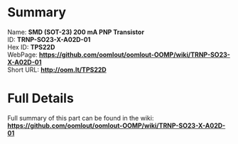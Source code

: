 
Summary
=================
  
Name: __SMD (SOT-23) 200 mA PNP Transistor__    
ID: __TRNP-SO23-X-A02D-01__   
Hex ID: __TPS22D__   
WebPage: __https://github.com/oomlout/oomlout-OOMP/wiki/TRNP-SO23-X-A02D-01__   
Short URL: __http://oom.lt/TPS22D__   

Full Details
==========================
Full summary of this part can be found in the wiki:   
__https://github.com/oomlout/oomlout-OOMP/wiki/TRNP-SO23-X-A02D-01__    

